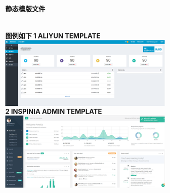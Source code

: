 <html>
<body>
<h2>静态模版文件<h2><br>
图例如下
1 ALIYUN TEMPLATE
<img src="images/aliyun.png"><br/>
2 INSPINIA ADMIN TEMPLATE
<img src="images/inspinia_admin.png"><br/>
</body>
</html>
